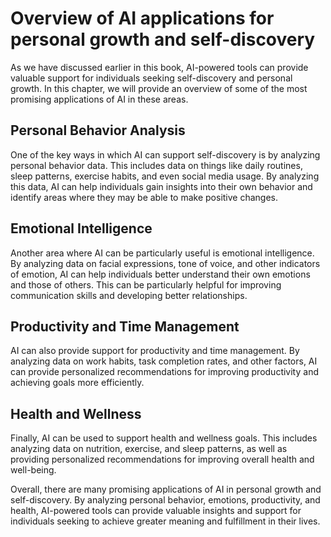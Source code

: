 Overview of AI applications for personal growth and self-discovery
================================================================================================================================

As we have discussed earlier in this book, AI-powered tools can provide valuable support for individuals seeking self-discovery and personal growth. In this chapter, we will provide an overview of some of the most promising applications of AI in these areas.

Personal Behavior Analysis
--------------------------

One of the key ways in which AI can support self-discovery is by analyzing personal behavior data. This includes data on things like daily routines, sleep patterns, exercise habits, and even social media usage. By analyzing this data, AI can help individuals gain insights into their own behavior and identify areas where they may be able to make positive changes.

Emotional Intelligence
----------------------

Another area where AI can be particularly useful is emotional intelligence. By analyzing data on facial expressions, tone of voice, and other indicators of emotion, AI can help individuals better understand their own emotions and those of others. This can be particularly helpful for improving communication skills and developing better relationships.

Productivity and Time Management
--------------------------------

AI can also provide support for productivity and time management. By analyzing data on work habits, task completion rates, and other factors, AI can provide personalized recommendations for improving productivity and achieving goals more efficiently.

Health and Wellness
-------------------

Finally, AI can be used to support health and wellness goals. This includes analyzing data on nutrition, exercise, and sleep patterns, as well as providing personalized recommendations for improving overall health and well-being.

Overall, there are many promising applications of AI in personal growth and self-discovery. By analyzing personal behavior, emotions, productivity, and health, AI-powered tools can provide valuable insights and support for individuals seeking to achieve greater meaning and fulfillment in their lives.
